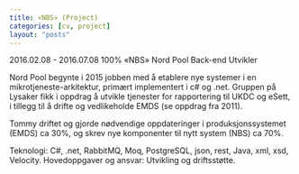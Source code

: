 ```yaml
---
title: «NBS» (Project)
categories: [cv, project]
layout: "posts"
---
```


2016.02.08 - 2016.07.08	100%	«NBS»
Nord Pool
Back-end Utvikler

Nord Pool begynte i 2015 jobben med å etablere nye systemer i en mikrotjeneste-arkitektur, primært implementert i c# og .net. Gruppen på Lysaker fikk i oppdrag å utvikle tjenester for rapportering til UKDC og eSett, i tillegg til å drifte og vedlikeholde EMDS (se oppdrag fra 2011).

Tommy driftet og gjorde nødvendige oppdateringer i produksjonssystemet (EMDS) ca 30%, og skrev nye komponenter  til nytt system (NBS) ca 70%.

Teknologi: C#, .net, RabbitMQ, Moq, PostgreSQL, json, rest, Java, xml, xsd, Velocity.
Hovedoppgaver og ansvar: Utvikling og driftsstøtte.